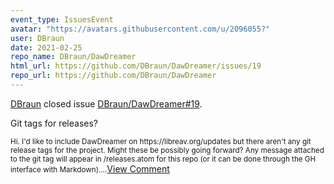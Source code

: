 ```yaml
---
event_type: IssuesEvent
avatar: "https://avatars.githubusercontent.com/u/2096055?"
user: DBraun
date: 2021-02-25
repo_name: DBraun/DawDreamer
html_url: https://github.com/DBraun/DawDreamer/issues/19
repo_url: https://github.com/DBraun/DawDreamer
---
```


<a href='https://github.com/DBraun' target='_blank'>DBraun</a> closed issue <a href='https://github.com/DBraun/DawDreamer/issues/19' target='_blank'>DBraun/DawDreamer#19</a>.

<p>Git tags for releases?</p><small>Hi. I'd like to include DawDreamer on https://libreav.org/updates but there aren't any git release tags for the project. Might these be possibly going forward? Any message attached to the git tag will appear in /releases.atom for this repo (or it can be done through the GH interface with Markdown)....</small><a href='https://github.com/DBraun/DawDreamer/issues/19' target='_blank'>View Comment</a>